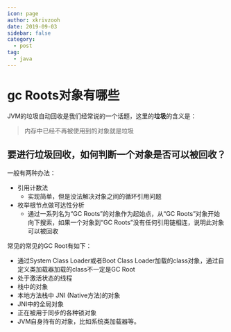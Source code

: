 ```yaml
---
icon: page
author: xkrivzooh
date: 2019-09-03
sidebar: false
category:
  - post
tag:
  - java
---
```


# gc Roots对象有哪些

JVM的垃圾自动回收是我们经常说的一个话题，这里的**垃圾**的含义是：

> 内存中已经不再被使用到的对象就是垃圾

## 要进行垃圾回收，如何判断一个对象是否可以被回收？

一般有两种办法：

- 引用计数法        
    - 实现简单，但是没法解决对象之间的循环引用问题
- 枚举根节点做可达性分析       
    -  通过一系列名为“GC Roots”的对象作为起始点，从“GC Roots”对象开始向下搜索，如果一个对象到“GC Roots”没有任何引用链相连，说明此对象可以被回收

常见的常见的GC Root有如下：

- 通过System Class Loader或者Boot Class Loader加载的class对象，通过自定义类加载器加载的class不一定是GC Root
- 处于激活状态的线程
- 栈中的对象
- 本地方法栈中 JNI (Native方法)的对象
- JNI中的全局对象
- 正在被用于同步的各种锁对象
- JVM自身持有的对象，比如系统类加载器等。

<!-- @include: ../scaffolds/post_footer.md -->
